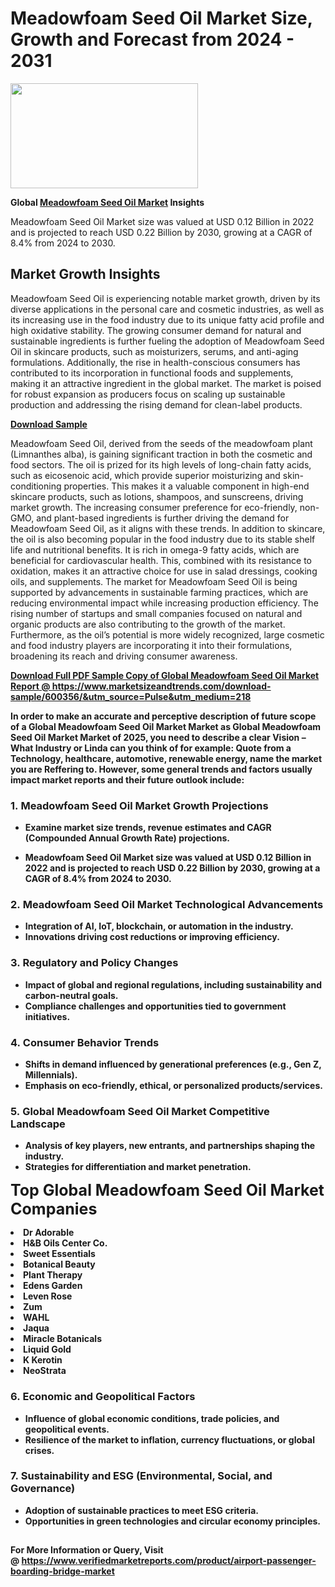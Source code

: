 <H1>Meadowfoam Seed Oil Market Size, Growth and Forecast from 2024 - 2031</H1><img class="aligncenter size-medium wp-image-584254" src="https://thirdeyenews.in/wp-content/uploads/2024/09/Global-Market-Research-300x168.jpeg" alt="" width="300" height="168" /><p><strong>Global&nbsp;<a href="https://www.marketsizeandtrends.com/download-sample/600356/&amp;utm_source=Pulse&amp;utm_medium=218">Meadowfoam Seed Oil Market</a> Insights</strong></p><p>Meadowfoam Seed Oil Market size was valued at USD 0.12 Billion in 2022 and is projected to reach USD 0.22 Billion by 2030, growing at a CAGR of 8.4% from 2024 to 2030.</p><p><h2>Market Growth Insights</h2> <p>Meadowfoam Seed Oil is experiencing notable market growth, driven by its diverse applications in the personal care and cosmetic industries, as well as its increasing use in the food industry due to its unique fatty acid profile and high oxidative stability. The growing consumer demand for natural and sustainable ingredients is further fueling the adoption of Meadowfoam Seed Oil in skincare products, such as moisturizers, serums, and anti-aging formulations. Additionally, the rise in health-conscious consumers has contributed to its incorporation in functional foods and supplements, making it an attractive ingredient in the global market. The market is poised for robust expansion as producers focus on scaling up sustainable production and addressing the rising demand for clean-label products.</p> <p><strong><a href="#">Download Sample</a></strong></p> <p>Meadowfoam Seed Oil, derived from the seeds of the meadowfoam plant (Limnanthes alba), is gaining significant traction in both the cosmetic and food sectors. The oil is prized for its high levels of long-chain fatty acids, such as eicosenoic acid, which provide superior moisturizing and skin-conditioning properties. This makes it a valuable component in high-end skincare products, such as lotions, shampoos, and sunscreens, driving market growth. The increasing consumer preference for eco-friendly, non-GMO, and plant-based ingredients is further driving the demand for Meadowfoam Seed Oil, as it aligns with these trends. In addition to skincare, the oil is also becoming popular in the food industry due to its stable shelf life and nutritional benefits. It is rich in omega-9 fatty acids, which are beneficial for cardiovascular health. This, combined with its resistance to oxidation, makes it an attractive choice for use in salad dressings, cooking oils, and supplements. The market for Meadowfoam Seed Oil is being supported by advancements in sustainable farming practices, which are reducing environmental impact while increasing production efficiency. The rising number of startups and small companies focused on natural and organic products are also contributing to the growth of the market. Furthermore, as the oil’s potential is more widely recognized, large cosmetic and food industry players are incorporating it into their formulations, broadening its reach and driving consumer awareness.</p> <p><strong><a href="#"></p><p><span class=""><strong>Download Full PDF Sample Copy of Global Meadowfoam Seed Oil Market Report</strong> @ <a href="https://www.marketsizeandtrends.com/download-sample/600356/&amp;utm_source=Pulse&amp;utm_medium=218" target="_blank">https://www.marketsizeandtrends.com/download-sample/600356/&amp;utm_source=Pulse&amp;utm_medium=218</a></span></p><p>In order to make an accurate and perceptive description of future scope of a Global&nbsp;Meadowfoam Seed Oil Market Market as Global&nbsp;Meadowfoam Seed Oil Market Market of 2025, you need to describe a clear Vision &ndash; What Industry or Linda can you think of for example: Quote from a Technology, healthcare, automotive, renewable energy, name the market you are Reffering to. However, some general trends and factors usually impact market reports and their future outlook include:</p><h3>1.&nbsp;<strong>Meadowfoam Seed Oil Market Growth Projections</strong></h3><ul><li>Examine market size trends, revenue estimates and CAGR (Compounded Annual Growth Rate) projections.</li><li><p>Meadowfoam Seed Oil Market size was valued at USD 0.12 Billion in 2022 and is projected to reach USD 0.22 Billion by 2030, growing at a CAGR of 8.4% from 2024 to 2030.</p></li></ul><h3>2.&nbsp;<strong>Meadowfoam Seed Oil Market Technological Advancements</strong></h3><ul><li>Integration of AI, IoT, blockchain, or automation in the industry.</li><li>Innovations driving cost reductions or improving efficiency.</li></ul><h3>3.&nbsp;<strong>Regulatory and Policy Changes</strong></h3><ul><li>Impact of global and regional regulations, including sustainability and carbon-neutral goals.</li><li>Compliance challenges and opportunities tied to government initiatives.</li></ul><h3>4.&nbsp;<strong>Consumer Behavior Trends</strong></h3><ul><li>Shifts in demand influenced by generational preferences (e.g., Gen Z, Millennials).</li><li>Emphasis on eco-friendly, ethical, or personalized products/services.</li></ul><h3>5.&nbsp;<strong>Global Meadowfoam Seed Oil Market Competitive Landscape</strong></h3><ul><li>Analysis of key players, new entrants, and partnerships shaping the industry.</li><li>Strategies for differentiation and market penetration.</li></ul><p data-pm-slice="1 1 []"><span style="color: inherit; font-family: inherit; font-size: 25px;">Top Global Meadowfoam Seed Oil Market Companies</span></p><div class="" data-test-id=""><p><li>Dr Adorable</li><li> H&B Oils Center Co.</li><li> Sweet Essentials</li><li> Botanical Beauty</li><li> Plant Therapy</li><li> Edens Garden</li><li> Leven Rose</li><li> Zum</li><li> WAHL</li><li> Jaqua</li><li> Miracle Botanicals</li><li> Liquid Gold</li><li> K Kerotin</li><li> NeoStrata</li></p></div><h3>6.&nbsp;<strong>Economic and Geopolitical Factors</strong></h3><ul><li>Influence of global economic conditions, trade policies, and geopolitical events.</li><li>Resilience of the market to inflation, currency fluctuations, or global crises.</li></ul><h3>7.&nbsp;<strong>Sustainability and ESG (Environmental, Social, and Governance)</strong></h3><ul><li>Adoption of sustainable practices to meet ESG criteria.</li><li>Opportunities in green technologies and circular economy principles.</li></ul><h2><strong style="font-size: 14px;">For More Information or Query, Visit @&nbsp;</strong><a style="background-color: #ffffff; font-size: 14px;" href="https://www.marketsizeandtrends.com/report/meadowfoam-seed-oil-market/" target="_blank">https://www.verifiedmarketreports.com/product/airport-passenger-boarding-bridge-market</a></h2>
